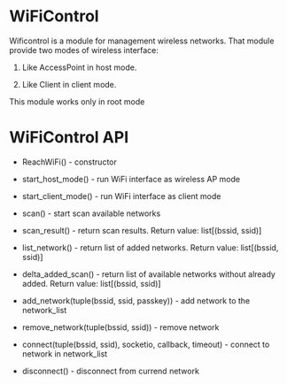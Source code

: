 # WiFiControl

Wificontrol is a module for management wireless networks.
That module provide two modes of wireless interface:

 1. Like AccessPoint in host mode.

 2. Like Client in client mode.


This module works only in root mode

# WiFiControl API

 - ReachWiFi() - constructor
 
 - start_host_mode() - run WiFi interface as wireless AP mode
 - start_client_mode() - run WiFi interface as client mode
 
 - scan() - start scan available networks
 - scan_result() - return scan results. Return value: list[(bssid, ssid)]
 - list_network() - return list of added networks. Return value: list[(bssid, ssid)]
 - delta_added_scan() - return list of available networks without already added. Return value: list[(bssid, ssid)]

 - add_network(tuple(bssid, ssid, passkey)) - add network to the network_list
 - remove_network(tuple(bssid, ssid)) - remove network
 
 - connect(tuple(bssid, ssid), socketio, callback, timeout) - connect to network in network_list
 - disconnect() - disconnect from currend network
 
 